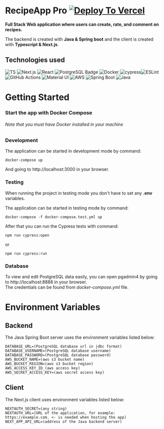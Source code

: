 # RecipeApp Pro [![Deploy To Vercel](https://github.com/lapptomi/nextjs-recipeapp/actions/workflows/pipeline.yml/badge.svg)](https://github.com/lapptomi/nextjs-recipeapp/actions/workflows/pipeline.yml)
**Full Stack Web application where users can create, rate, and comment on recipes.**

The backend is created with **Java & Spring boot** and the client is created with **Typescript & Next.js**.

## Technologies used  

![TS](https://img.shields.io/badge/TypeScript-007ACC?style=for-the-badge&logo=typescript&logoColor=white)
![Next.js](https://img.shields.io/badge/next.js-000000?style=for-the-badge&logo=nextdotjs&logoColor=white) 
![React](https://img.shields.io/badge/React-20232A?style=for-the-badge&logo=react&logoColor=61DAFB)
![PostgreSQL Badge](https://img.shields.io/badge/PostgreSQL-4169E1?logo=postgresql&logoColor=fff&style=for-the-badge)
![Docker](https://img.shields.io/badge/docker-%230db7ed.svg?style=for-the-badge&logo=docker&logoColor=white)
![cypress](https://img.shields.io/badge/-cypress-%23E5E5E5?style=for-the-badge&logo=cypress&logoColor=058a5e)![ESLint](https://img.shields.io/badge/ESLint-4B3263?style=for-the-badge&logo=eslint&logoColor=white)
![GitHub Actions](https://img.shields.io/badge/github%20actions-%232671E5.svg?style=for-the-badge&logo=githubactions&logoColor=white)
![Material UI](https://img.shields.io/badge/Material--UI-0081CB?style=for-the-badge&logo=mui&logoColor=white)
![AWS](https://img.shields.io/badge/AWS-%23FF9900.svg?style=for-the-badge&logo=amazon-aws&logoColor=white)
![Spring Boot](https://img.shields.io/badge/SpringBoot-6DB33F?style=flat-square&logo=Spring&logoColor=white)
![Java](https://img.shields.io/badge/Java-ED8B00?style=for-the-badge&logo=openjdk&logoColor=white)




# Getting Started

### Start the app with Docker Compose
###### Note that you must have Docker installed in your machine   

### Development
The application can be started in development mode by command:  
```
docker-compose up
```
And going to http://localhost:3000 in your browser.  

### Testing
When running the project in testing mode you don't have to set any **.env** variables.  

  
The application can be started in testing mode by command:  
```
docker-compose -f docker-compose.test.yml up
```

After that you can run the Cypress tests with command:  
```
npm run cypress:open
```
or  
```
npm run cypress:run
```

### Database
To view and edit PostgreSQL data easily, you can open pgadmin4 by going to http://localhost:8888 in your browser.  
The credentials can be found from *docker-compose.yml* file.

# Environment Variables

## Backend
The Java Spring Boot server uses the environment variables listed below:  
```
DATABASE_URL=(PostgreSQL database url in jdbc format)
DATABASE_USERNAME=(PostgreSQL database username)
DATABASE_PASSWORD=(PostgreSQL database password)
AWS_BUCKET_NAME=(aws s3 bucket name)
AWS_BUCKET_REGION=(aws s3 bucket region)
AWS_ACCESS_KEY_ID_(aws access key)
AWS_SECRET_ACCESS_KEY=(aws secret access key)
```

## Client
The Next.js client uses environment variables listed below:  
```
NEXTAUTH_SECRET=(any string)
NEXTAUTH_URL=(URL of the application, for example: https://example.com. <- is needed when hosting the app)
NEXT_APP_API_URL=(address of the Java backend server)
```
